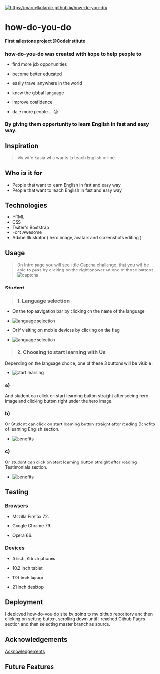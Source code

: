 <a href="https://marcelkolarcik.github.io/how-do-you-do/">
<img src="https://raw.githubusercontent.com/marcelkolarcik/how-do-you-do/master/assets/screenshots/heroimage.gif" title="https://marcelkolarcik.github.io/how-do-you-do/" alt="https://marcelkolarcik.github.io/how-do-you-do/"></a>

# how-do-you-do 

#### First milestone project @CodeInstitute

### how-do-you-do was created with hope to help people to:

* find more job opportunities

* become better educated

* easily travel anywhere in the world

* know the global language

* improve confidence

* date more people ... :wink:

### By giving them opportunity to learn English in fast and easy way.

## Inspiration

> My wife Kasia who wants to teach English online.

## Who  is it for

* People that want to learn English in fast and easy way
* People that want to teach English in fast and easy way

## Technologies

* HTML
* CSS
* Twiter's Bootstrap
* Font Awesome
* Adobe Illustrator ( hero image, avatars and screenshots editing )

## Usage 

> On Intro page you will see little Capcha challenge, that you will be able to pass by
 clicking on the right answer on one of those buttons.
![captcha](https://raw.githubusercontent.com/marcelkolarcik/how-do-you-do/master/assets/screenshots/captcha.png)

### Student
>  ### 1. Language selection

- On the top navigation bar by clicking on the name of the language
- ![language selection](https://raw.githubusercontent.com/marcelkolarcik/how-do-you-do/master/assets/screenshots/written_languages.png)

- Or if visiting on mobile devices by clicking on the flag
- ![language selection](https://raw.githubusercontent.com/marcelkolarcik/how-do-you-do/master/assets/screenshots/flags_languages.png)

> ### 2. Choosing to start learning with Us

Depending on the language choice, one of these 3 buttons will be visible :
- ![start learning](https://raw.githubusercontent.com/marcelkolarcik/how-do-you-do/master/assets/screenshots/start.png)

### a)
And student can click on start learning button straight after seeing hero image and clicking button right under the hero image.

### b) 
Or Student can click on start learning button straight after reading Benefits of learning English section.
- ![benefits](https://raw.githubusercontent.com/marcelkolarcik/how-do-you-do/master/assets/screenshots/benefits_of.png)

### c)
Or student can click on start learning button straight after reading Testimonials section.
- ![benefits](https://raw.githubusercontent.com/marcelkolarcik/how-do-you-do/master/assets/screenshots/testimonials.png)






## Testing

### Browsers
* Mozilla Firefox 72.

* Google Chrome 79.

* Opera 66.


### Devices

* 5 inch, 6 inch phones

* 10.2 inch tablet

* 17.6 inch laptop

* 21 inch desktop

## Deployment 

I deployed how-do-you-do site by going to my github repository and then clicking on setting button,
scrolling down until I reached Github Pages section and then selecting master branch as source.

## Acknowledgements

[Acknowledgements](ACKNOWLEDGEMENTS.md)
## Future Features